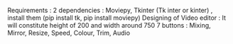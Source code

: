 Requirements : 2 dependencies : Moviepy, Tkinter (Tk inter or kinter) , install them (pip install tk, pip install moviepy)
Designing of Video editor : It will constitute height of 200 and width around 750
  7 buttons : Mixing, Mirror, Resize, Speed, Colour, Trim, Audio

